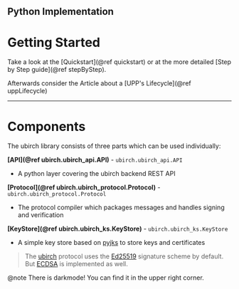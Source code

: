 
<!-- These markdown files are supposed to be read by doxygen, 
a software for generating documentation. So don't wonder about the @tableofcontents, 
@note and <h1> statements. Please refer as well to the 
official documentation at developer.ubirch.com -->

## Python Implementation 

<h1> Getting Started </h1>

Take a look at the [Quickstart](@ref quickstart) or at the more detailed [Step by Step guide](@ref stepByStep).

Afterwards consider the Article about a [UPP's Lifecycle](@ref uppLifecycle)

---

<h1> Components </h1>

The ubirch library consists of three parts which can be used individually:

**[API](@ref ubirch.ubirch_api.API)** - `ubirch.ubirch_api.API` 

- A python layer covering the ubirch backend REST API

**[Protocol](@ref ubirch.ubirch_protocol.Protocol)** - `ubirch.ubirch_protocol.Protocol`

- The protocol compiler which packages messages and handles signing and verification

**[KeyStore](@ref ubirch.ubirch_ks.KeyStore)** - `ubirch.ubirch_ks.KeyStore`

- A simple key store based on [pyjks](https://pypi.org/project/pyjks/) to store keys and certificates

> The [ubirch](https://ubirch.com) protocol uses the [Ed25519](https://ed25519.cr.yp.to/) signature scheme by default. But [ECDSA](https://www.encryptionconsulting.com/education-center/what-is-ecdsa/) is implemented as well.

@note There is darkmode! You can find it in the upper right corner.
